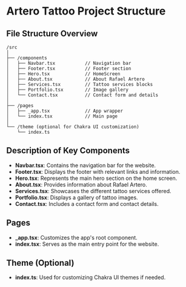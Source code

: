 # Artero Tattoo Project Structure

## File Structure Overview

```
/src
│
├── /components
│   ├── Navbar.tsx           // Navigation bar
│   ├── Footer.tsx           // Footer section
│   ├── Hero.tsx             // HomeScreen
│   ├── About.tsx            // About Rafael Artero
│   ├── Services.tsx         // Tattoo services blocks
│   ├── Portfolio.tsx        // Image gallery
│   └── Contact.tsx          // Contact form and details
│
├── /pages
│   ├── _app.tsx             // App wrapper
│   └── index.tsx            // Main page
│
└── /theme (optional for Chakra UI customization)
    └── index.ts
```

## Description of Key Components

- **Navbar.tsx**: Contains the navigation bar for the website.
- **Footer.tsx**: Displays the footer with relevant links and information.
- **Hero.tsx**: Represents the main hero section on the home screen.
- **About.tsx**: Provides information about Rafael Artero.
- **Services.tsx**: Showcases the different tattoo services offered.
- **Portfolio.tsx**: Displays a gallery of tattoo images.
- **Contact.tsx**: Includes a contact form and contact details.

## Pages

- **_app.tsx**: Customizes the app's root component.
- **index.tsx**: Serves as the main entry point for the website.

## Theme (Optional)

- **index.ts**: Used for customizing Chakra UI themes if needed.  